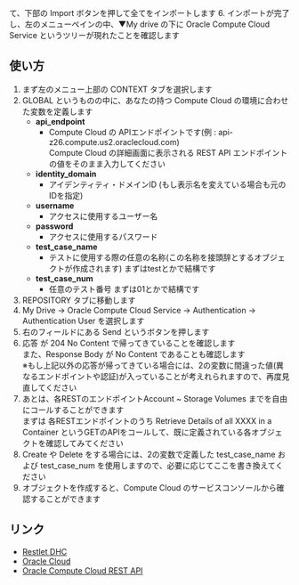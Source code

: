 て、下部の Import ボタンを押して全てをインポートします
6. インポートが完了し、左のメニューペインの中、▼My drive の下に Oracle Compute Cloud Service というツリーが現れたことを確認します

## 使い方
1. まず左のメニュー上部の CONTEXT タブを選択します
2. GLOBAL というものの中に、あなたの持つ Compute Cloud の環境に合わせた変数を定義します
    - **api_endpoint**
        - Compute Cloud の APIエンドポイントです(例 : api-z26.compute.us2.oraclecloud.com)  
          Compute Cloud の詳細画面に表示される REST API エンドポイントの値をそのまま入力してください
    - **identity_domain**
        - アイデンティティ・ドメインID (もし表示名を変えている場合も元のIDを指定)
    - **username**
        - アクセスに使用するユーザー名
    - **password**
        - アクセスに使用するパスワード
    - **test_case_name**
        - テストに使用する際の任意の名称(この名称を接頭辞とするオブジェクトが作成されます) まずはtestとかで結構です
    - **test_case_num**
        - 任意のテスト番号 まずは01とかで結構です
3. REPOSITORY タブに移動します
4. My Drive -> Oracle Compute Cloud Service -> Authentication -> Authentication User を選択します
5. 右のフィールドにある Send というボタンを押します
6. 応答 が 204 No Content で帰ってきていることを確認します  
   また、Response Body が No Content であることも確認します  
   ※もし上記以外の応答が帰ってきている場合には、2の変数に間違った値(異なるエンドポイントや認証)が入っていることが考えれられますので、再度見直してください
7. あとは、各RESTのエンドポイントAccount ~ Storage Volumes までを自由にコールすることができます  
   まずは 各RESTエンドポイントのうち Retrieve Details of all XXXX in a Container というGETのAPIをコールして、既に定義されている各オブジェクトを確認してみてください
8. Create や Delete をする場合には、2の変数で定義した test_case_name および test_case_num を使用しますので、必要に応じてここを書き換えてください
9. オブジェクトを作成すると、Compute Cloud のサービスコンソールから確認することができます

## リンク
- [Restlet DHC](https://restlet.com/products/dhc/)
- [Oracle Cloud](https://cloud.oracle.com/home)
- [Oracle Compute Cloud REST API](https://docs.oracle.com/cloud/latest/stcomputecs/STCSA/toc.htm)
